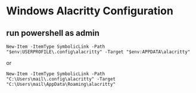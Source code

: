 # Windows Alacritty Configuration
## run powershell as admin
```
New-Item -ItemType SymbolicLink -Path "$env:USERPROFILE\.config\alacritty" -Target "$env:APPDATA\alacritty"
```
or
```
New-Item -ItemType SymbolicLink -Path "C:\Users\mail\.config\alacritty" -Target "C:\Users\mail\AppData\Roaming\alacritty"
```
